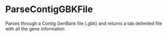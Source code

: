 # ParseContigGBKFile
Parses through a Contig GenBank file (.gbk) and returns a tab delimited file with all the gene information
